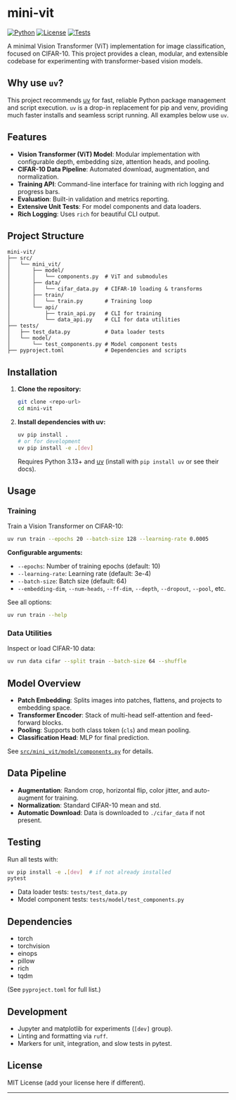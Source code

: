 # mini-vit

[![Python](https://img.shields.io/badge/python-3.13%2B-blue.svg)](https://www.python.org/downloads/)
[![License](https://img.shields.io/badge/license-MIT-green.svg)](./LICENSE)
[![Tests](https://github.com/<your-username>/mini-vit/actions/workflows/python-app.yml/badge.svg)](https://github.com/<your-username>/mini-vit/actions)

A minimal Vision Transformer (ViT) implementation for image classification, focused on CIFAR-10. This project provides a clean, modular, and extensible codebase for experimenting with transformer-based vision models.

## Why use `uv`?

This project recommends [uv](https://github.com/astral-sh/uv) for fast, reliable Python package management and script execution. `uv` is a drop-in replacement for pip and venv, providing much faster installs and seamless script running. All examples below use `uv`.

## Features

- **Vision Transformer (ViT) Model**: Modular implementation with configurable depth, embedding size, attention heads, and pooling.
- **CIFAR-10 Data Pipeline**: Automated download, augmentation, and normalization.
- **Training API**: Command-line interface for training with rich logging and progress bars.
- **Evaluation**: Built-in validation and metrics reporting.
- **Extensive Unit Tests**: For model components and data loaders.
- **Rich Logging**: Uses `rich` for beautiful CLI output.

## Project Structure

```
mini-vit/
├── src/
│   └── mini_vit/
│       ├── model/
│       │   └── components.py  # ViT and submodules
│       ├── data/
│       │   └── cifar_data.py  # CIFAR-10 loading & transforms
│       ├── train/
│       │   └── train.py       # Training loop
│       └── api/
│           ├── train_api.py   # CLI for training
│           └── data_api.py    # CLI for data utilities
├── tests/
│   ├── test_data.py           # Data loader tests
│   └── model/
│       └── test_components.py # Model component tests
├── pyproject.toml             # Dependencies and scripts
```

## Installation

1. **Clone the repository:**
   ```bash
   git clone <repo-url>
   cd mini-vit
   ```

2. **Install dependencies with uv:**
   ```bash
   uv pip install .
   # or for development
   uv pip install -e .[dev]
   ```

   Requires Python 3.13+ and [uv](https://github.com/astral-sh/uv) (install with `pip install uv` or see their docs).

## Usage

### Training

Train a Vision Transformer on CIFAR-10:

```bash
uv run train --epochs 20 --batch-size 128 --learning-rate 0.0005
```

**Configurable arguments:**
- `--epochs`: Number of training epochs (default: 10)
- `--learning-rate`: Learning rate (default: 3e-4)
- `--batch-size`: Batch size (default: 64)
- `--embedding-dim`, `--num-heads`, `--ff-dim`, `--depth`, `--dropout`, `--pool`, etc.

See all options:
```bash
uv run train --help
```

### Data Utilities

Inspect or load CIFAR-10 data:

```bash
uv run data cifar --split train --batch-size 64 --shuffle
```

## Model Overview

- **Patch Embedding**: Splits images into patches, flattens, and projects to embedding space.
- **Transformer Encoder**: Stack of multi-head self-attention and feed-forward blocks.
- **Pooling**: Supports both class token (`cls`) and mean pooling.
- **Classification Head**: MLP for final prediction.

See [`src/mini_vit/model/components.py`](src/mini_vit/model/components.py) for details.

## Data Pipeline

- **Augmentation**: Random crop, horizontal flip, color jitter, and auto-augment for training.
- **Normalization**: Standard CIFAR-10 mean and std.
- **Automatic Download**: Data is downloaded to `./cifar_data` if not present.

## Testing

Run all tests with:

```bash
uv pip install -e .[dev]  # if not already installed
pytest
```

- Data loader tests: `tests/test_data.py`
- Model component tests: `tests/model/test_components.py`

## Dependencies

- torch
- torchvision
- einops
- pillow
- rich
- tqdm

(See `pyproject.toml` for full list.)

## Development

- Jupyter and matplotlib for experiments (`[dev]` group).
- Linting and formatting via `ruff`.
- Markers for unit, integration, and slow tests in pytest.

## License

MIT License (add your license here if different).

---
